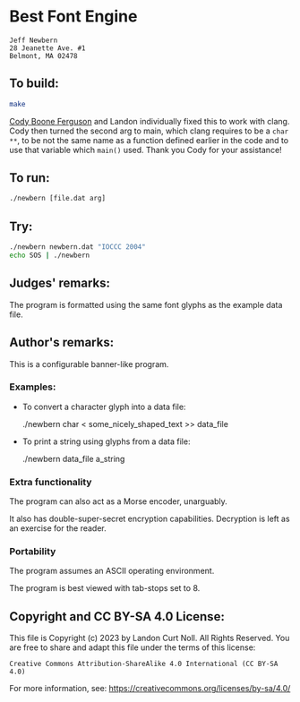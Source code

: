 # Best Font Engine

    Jeff Newbern
    28 Jeanette Ave. #1
    Belmont, MA 02478

## To build:

```sh
make
```

[Cody Boone Ferguson](/winners.html#Cody_Boone_Ferguson) and Landon individually
fixed this to work with clang. Cody then turned the second arg to main, which
clang requires to be a `char **`, to be not the same name as a function defined
earlier in the code and to use that variable which `main()` used. Thank you Cody
for your assistance!


## To run:

```sh
./newbern [file.dat arg]
```

## Try:

```sh
./newbern newbern.dat "IOCCC 2004"
echo SOS | ./newbern
```

## Judges' remarks:

The program is formatted using the same font glyphs as the example
data file.

## Author's remarks:

This is a configurable banner-like program.

### Examples:

- To convert a character glyph into a data file:

	./newbern char < some_nicely_shaped_text >> data_file


- To print a string using glyphs from a data file:

	./newbern data_file a_string

### Extra functionality

The program can also act as a Morse encoder, unarguably.

It also has double-super-secret encryption capabilities.
Decryption is left as an exercise for the reader.

### Portability

The program assumes an ASCII operating environment.

The program is best viewed with tab-stops set to 8.

## Copyright and CC BY-SA 4.0 License:

This file is Copyright (c) 2023 by Landon Curt Noll.  All Rights Reserved.
You are free to share and adapt this file under the terms of this license:

    Creative Commons Attribution-ShareAlike 4.0 International (CC BY-SA 4.0)

For more information, see: https://creativecommons.org/licenses/by-sa/4.0/
